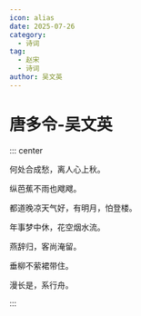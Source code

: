 ```yaml
---
icon: alias
date: 2025-07-26
category:
  - 诗词
tag:
  - 赵宋
  - 诗词
author: 吴文英
---
```


# 唐多令-吴文英

<!-- more -->


::: center 

何处合成愁，离人心上秋。

纵芭蕉不雨也飕飕。

都道晚凉天气好，有明月，怕登楼。

年事梦中休，花空烟水流。

燕辞归，客尚淹留。

垂柳不萦裙带住。

漫长是，系行舟。

:::
